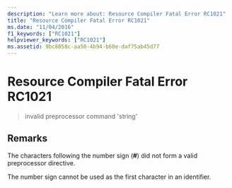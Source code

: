 ```yaml
---
description: "Learn more about: Resource Compiler Fatal Error RC1021"
title: "Resource Compiler Fatal Error RC1021"
ms.date: "11/04/2016"
f1_keywords: ["RC1021"]
helpviewer_keywords: ["RC1021"]
ms.assetid: 9bc8858c-aa50-4b94-b60e-daf75ab45d77
---
```

# Resource Compiler Fatal Error RC1021

> invalid preprocessor command 'string'

## Remarks

The characters following the number sign (**#**) did not form a valid preprocessor directive.

The number sign cannot be used as the first character in an identifier.
